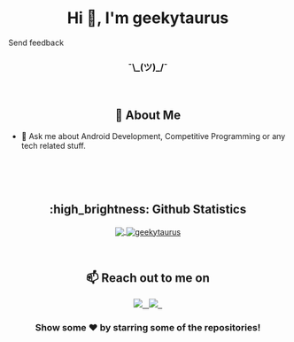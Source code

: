 <h1 align="center">Hi 👋, I'm geekytaurus</h1>Send feedback
<h3 align="center">¯\_(ツ)_/¯</h3>





<br/>
<h2 align="center">💙 About Me  </h2>

- 💬 Ask me about Android Development, Competitive Programming or any tech related stuff.


<br/>
<br/>



<!-- 
<h2 align="center"> 🔭 Languages and Tools </h2>

<p align="center">
<code><img height="25" src="https://raw.githubusercontent.com/github/explore/80688e429a7d4ef2fca1e82350fe8e3517d3494d/topics/c/c.png"></code>&nbsp;
<code><img height="25" src="https://raw.githubusercontent.com/github/explore/80688e429a7d4ef2fca1e82350fe8e3517d3494d/topics/cpp/cpp.png"></code>&nbsp;
<code><img height="25" src="https://raw.githubusercontent.com/github/explore/80688e429a7d4ef2fca1e82350fe8e3517d3494d/topics/python/python.png"></code>&nbsp;
<code><img height="25" src="https://raw.githubusercontent.com/github/explore/80688e429a7d4ef2fca1e82350fe8e3517d3494d/topics/javascript/javascript.png"></code>&nbsp;
<code><img height="25" src="https://raw.githubusercontent.com/github/explore/80688e429a7d4ef2fca1e82350fe8e3517d3494d/topics/java/java.png"></code>&nbsp;
<code><img height="25" src="https://raw.githubusercontent.com/github/explore/80688e429a7d4ef2fca1e82350fe8e3517d3494d/topics/html/html.png"></code>&nbsp;
<code><img height="25" src="https://raw.githubusercontent.com/github/explore/80688e429a7d4ef2fca1e82350fe8e3517d3494d/topics/css/css.png"></code>&nbsp;
<code><img height="25" src="https://raw.githubusercontent.com/github/explore/80688e429a7d4ef2fca1e82350fe8e3517d3494d/topics/bootstrap/bootstrap.png"></code>&nbsp;
<code><img height="25" src="https://raw.githubusercontent.com/github/explore/80688e429a7d4ef2fca1e82350fe8e3517d3494d/topics/git/git.png"></code>&nbsp;
<code><img height="25" src="https://raw.githubusercontent.com/github/explore/80688e429a7d4ef2fca1e82350fe8e3517d3494d/topics/linux/linux.png"></code>&nbsp;
</p>


 -->
 
 
 
<br/>
<h2 align="center">:high_brightness: Github Statistics </h2>
<p align="center">
  
<a href="https://github.com/geekytaurus115">
<img align="center" src="https://github-readme-stats.vercel.app/api/top-langs/?username=geekytaurus115&theme=dark&hide_langs_below=1 alt="geekytaurus" />
</a>
                                                                                                                                                     
<a href="https://github.com/geekytaurus115">
 <img align="center" src="https://github-readme-stats.vercel.app/api?username=geekytaurus115&show_icons=true&icon_color=bb2acf&theme=dark&line_height=33" alt="geekytaurus"/>
</a>
</p>

<br/>
<h2 align="center">📫 Reach out to me on</h2>
<p align="center">
<a target="_blank"href="https://github.com/geekytaurus115">  
  <img src="https://raw.githubusercontent.com/paulrobertlloyd/socialmediaicons/main/github-24x24.png"  />&nbsp;&nbsp;
</a>
<a target="_blank"href="https://twitter.com/msgeekytaurus">
  <img src="https://github.com/paulrobertlloyd/socialmediaicons/blob/main/twitter-24x24.png"> &nbsp;
</a>

</p>


<div align="center">

### Show some ❤️ by starring some of the repositories!

</div>

